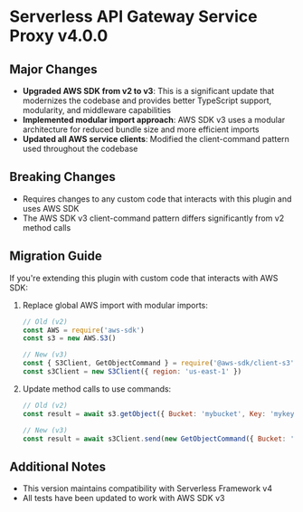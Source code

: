 # Serverless API Gateway Service Proxy v4.0.0

## Major Changes

- **Upgraded AWS SDK from v2 to v3**: This is a significant update that modernizes the codebase and provides better TypeScript support, modularity, and middleware capabilities
- **Implemented modular import approach**: AWS SDK v3 uses a modular architecture for reduced bundle size and more efficient imports
- **Updated all AWS service clients**: Modified the client-command pattern used throughout the codebase

## Breaking Changes

- Requires changes to any custom code that interacts with this plugin and uses AWS SDK
- The AWS SDK v3 client-command pattern differs significantly from v2 method calls

## Migration Guide

If you're extending this plugin with custom code that interacts with AWS SDK:

1. Replace global AWS import with modular imports:

   ```js
   // Old (v2)
   const AWS = require('aws-sdk')
   const s3 = new AWS.S3()

   // New (v3)
   const { S3Client, GetObjectCommand } = require('@aws-sdk/client-s3')
   const s3Client = new S3Client({ region: 'us-east-1' })
   ```

2. Update method calls to use commands:

   ```js
   // Old (v2)
   const result = await s3.getObject({ Bucket: 'mybucket', Key: 'mykey' }).promise()

   // New (v3)
   const result = await s3Client.send(new GetObjectCommand({ Bucket: 'mybucket', Key: 'mykey' }))
   ```

## Additional Notes

- This version maintains compatibility with Serverless Framework v4
- All tests have been updated to work with AWS SDK v3
